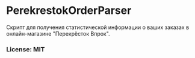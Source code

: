 # PerekrestokOrderParser

Скрипт для получения статистической информации о ваших заказах в онлайн-магазине "Перекрёсток Впрок".

### License: MIT